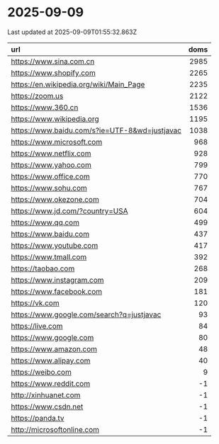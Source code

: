 # 2025-09-09

<!-- BEGIN -->
Last updated at 2025-09-09T01:55:32.863Z

url | doms
:- | -:
https://www.sina.com.cn | 2985
https://www.shopify.com | 2265
https://en.wikipedia.org/wiki/Main_Page | 2235
https://zoom.us | 2122
https://www.360.cn | 1536
https://www.wikipedia.org | 1195
https://www.baidu.com/s?ie=UTF-8&wd=justjavac | 1038
https://www.microsoft.com | 968
https://www.netflix.com | 928
https://www.yahoo.com | 799
https://www.office.com | 770
https://www.sohu.com | 767
https://www.okezone.com | 704
https://www.jd.com/?country=USA | 604
https://www.qq.com | 499
https://www.baidu.com | 437
https://www.youtube.com | 417
https://www.tmall.com | 392
https://taobao.com | 268
https://www.instagram.com | 209
https://www.facebook.com | 181
https://vk.com | 120
https://www.google.com/search?q=justjavac | 93
https://live.com | 84
https://www.google.com | 80
https://www.amazon.com | 48
https://www.alipay.com | 40
https://weibo.com | 9
https://www.reddit.com | -1
http://xinhuanet.com | -1
https://www.csdn.net | -1
https://panda.tv | -1
http://microsoftonline.com | -1
<!-- END -->
